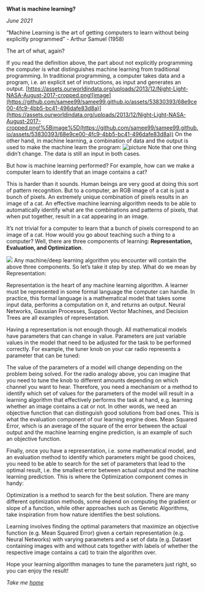 
**What is machine learning?**

*June 2021*

“Machine Learning is the art of getting computers to learn without being explicitly programmed” - Arthur Samuel (1958)

The art of what, again?

If you read the definition above, the part about not explicitly programming the computer is what distinguishes machine learning from traditional programming. In traditional programming, a computer takes data and a program, i.e. an explicit set of instructions, as input and generates an output.
[https://assets.ourworldindata.org/uploads/2013/12/Night-Light-NASA-August-2017-cropped.png![image](https://github.com/samee99/samee99.github.io/assets/53830393/68e9ce00-4fc9-4bb5-bc41-496dafe83d8a)](https://assets.ourworldindata.org/uploads/2013/12/Night-Light-NASA-August-2017-cropped.png!%5Bimage%5D(https://github.com/samee99/samee99.github.io/assets/53830393/68e9ce00-4fc9-4bb5-bc41-496dafe83d8a))
On the other hand, in machine learning, a combination of data and the output is used to make the machine learn the program:
![picture](https://github.com/samee99/samee99.github.io/tree/main/blog/blogs/uploads/1a.png)
Note that one thing didn’t change. The data is still an input in both cases.

But how is machine learning performed? For example, how can we make a computer learn to identify that an image contains a cat?

This is harder than it sounds. Human beings are very good at doing this sort of pattern recognition. But to a computer, an RGB image of a cat is just a bunch of pixels. An extremely unique combination of pixels results in an image of a cat. An effective machine learning algorithm needs to be able to automatically identify what are the combinations and patterns of pixels, that when put together, result in a cat appearing in an image.

It’s not trivial for a computer to learn that a bunch of pixels correspond to an image of a cat.
How would you go about teaching such a thing to a computer? Well, there are three components of learning: **Representation, Evaluation, and Optimization**. 

![](blogs/uploads/1b.png)
Any machine/deep learning algorithm you encounter will contain the above three components. So let’s take it step by step. What do we mean by Representation:

Representation is the heart of any machine learning algorithm. A learner must be represented in some formal language the computer can handle. In practice, this formal language is a mathematical model that takes some input data, performs a computation on it, and returns an output. Neural Networks, Gaussian Processes, Support Vector Machines, and Decision Trees are all examples of representation.

Having a representation is not enough though. All mathematical models have parameters that can change in value. Parameters are just variable values in the model that need to be adjusted for the task to be performed correctly. For example, the tuner knob on your car radio represents a parameter that can be tuned:

The value of the parameters of a model will change depending on the problem being solved. For the radio analogy above, you can imagine that you need to tune the knob to different amounts depending on which channel you want to hear. Therefore, you need a mechanism or a method to identify which set of values for the parameters of the model will result in a learning algorithm that effectively performs the task at hand, e.g. learning whether an image contains a cat or not. In other words, we need an objective function that can distinguish good solutions from bad ones. This is what the evaluation component of our learning engine does. Mean Squared Error, which is an average of the square of the error between the actual output and the machine learning engine prediction, is an example of such an objective function.

Finally, once you have a representation, i.e. some mathematical model, and an evaluation method to identify which parameters might be good choices, you need to be able to search for the set of parameters that lead to the optimal result, i.e. the smallest error between actual output and the machine learning prediction. This is where the Optimization component comes in handy: 

Optimization is a method to search for the best solution. There are many different optimization methods, some depend on computing the gradient or slope of a function, while other approaches such as Genetic Algorithms, take inspiration from how nature identifies the best solutions.

Learning involves finding the optimal parameters that maximize an objective function (e.g. Mean Squared Error) given a certain representation (e.g. Neural Networks) with varying parameters and a set of data (e.g. Dataset containing images with and without cats together with labels of whether the respective image contains a cat) to train the algorithm over.

Hope your learning algorithm manages to tune the parameters just right, so you can enjoy the result!

*Take me [home](https://sameeurrehman.com/)* 